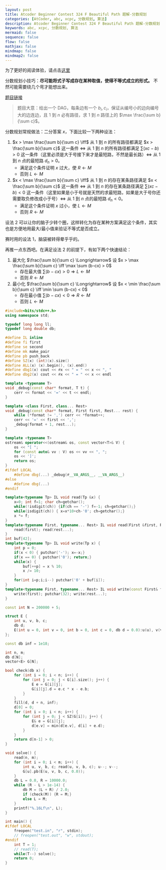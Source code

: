 ```yaml
---
layout: post
title: Atcoder Beginner Contest 324 F Beautiful Path 题解-分数规划
categories: [AtCoder, abc, xcpc, 分数规划, 算法]
description: Atcoder Beginner Contest 324 F Beautiful Path 题解-分数规划
keywords: abc, xcpc, 分数规划, 算法
mermaid: false
sequence: false
flow: false
mathjax: false
mindmap: false
mindmap2: false
---
```


为了更好的阅读体验，请点击[这里](https://www.cnblogs.com/bringlu/p/17764921.html)

分数规划小技巧：**尽可能将式子写成存在某种取值，使得不等式成立的形式。** 不然可能需要绕几个弯才能想出来。

[题目链接](https://atcoder.jp/contests/abc324/tasks/abc324_f)

> 题目大意：给出一个 DAG，每条边有一个 $b_i, c_i$，保证从编号小的边向编号大的边连边，且 $1$ 到 $n$ 必有路径，求 $1$ 到 $n$ 路径上的 $\max \frac{\sum b}{\sum c}$。

分数规划常规做法：二分答案 $x$，下面比较一下两种设法：

1. $x > \max \frac{\sum b}{\sum c} \iff$ 从 $1$ 到 $n$ 的所有路径都满足 $x > \frac{\sum b}{\sum c}$ 这一条件 $\iff$ 从 $1$ 到 $n$ 的所有路径都满足 $\sum (xc - b) > 0$ 这一条件（这里必须是大于号接下来才是最短路，不然是最长路）$\iff$ 从 $1$ 到 $n$ 点的最短路 $d_n > 0$。
   - 满足这个条件证明 $x$ 过大，使 $R \leftarrow M$
   - 否则 $L \leftarrow M$
2. $x < \max \frac{\sum b}{\sum c} \iff$ 从 $1$ 到 $n$ 的存在某条路径满足 $x < \frac{\sum b}{\sum c}$ 这一条件 $\iff$ 从 $1$ 到 $n$ 的存在某条路径满足 $\sum (xc - b) < 0$ 这一条件（这里如果是小于号就是天然的求最短路，如果是大于号你还需要取负修改成小于号）$\iff$ 从 $1$ 到 $n$ 点的最短路 $d_n < 0$。
   - 满足这个条件证明 $x$ 过小，使 $L \leftarrow M$
   - 否则 $R \leftarrow M$

设法 2 可以让你的脑子少转个圈，这样转化为存在某种方案满足这个条件，其实也是方便地用最大/最小值来验证不等式是否成立。

赛时用的设法 1，脑袋被转得晕乎乎的。

再推一点东西吧。在满足设法 2 的前提下，有如下两个快速结论：

1. 最大化 $\frac{\sum b}{\sum c} \Longrightarrow$ 设 $x > \max \frac{\sum b}{\sum c} \iff \max \sum (b-cx) > 0$ 
   - 存在最大值 $\sum (b-cx) > 0 \Longrightarrow L \gets M$
   - 否则 $R \gets M$
2. 最小化 $\frac{\sum b}{\sum c} \Longrightarrow$ 设 $x < \min \frac{\sum b}{\sum c} \iff \min \sum (b-cx) < 0$ 
   - 存在最小值 $\sum (b-cx) < 0 \Longrightarrow R \gets M$
   - 否则 $L \gets M$

```cpp
#include<bits/stdc++.h>
using namespace std;

typedef long long ll;
typedef long double db;

#define IL inline
#define fi first
#define se second
#define mk make_pair
#define pb push_back
#define SZ(x) (int)(x).size()
#define ALL(x) (x).begin(), (x).end()
#define dbg1(x) cout << #x << " = " << x << ", "
#define dbg2(x) cout << #x << " = " << x << endl

template <typename T>
void _debug(const char* format, T t) {
    cerr << format << '=' << t << endl;
}

template <class First, class... Rest>
void _debug(const char* format, First first, Rest... rest) {
    while (*format != ',') cerr << *format++;
    cerr << '=' << first << ',';
    _debug(format + 1, rest...);
}

template <typename T>
ostream& operator<<(ostream& os, const vector<T>& V) {
    os << "[ ";
    for (const auto& vv : V) os << vv << ", ";
    os << ']';
    return os;
}
#ifdef LOCAL
    #define dbg(...) _debug(#__VA_ARGS__, __VA_ARGS__)
#else
    #define dbg(...) 
#endif

template<typename Tp> IL void read(Tp &x) {
    x=0; int f=1; char ch=getchar();
    while(!isdigit(ch)) {if(ch == '-') f=-1; ch=getchar();}
    while(isdigit(ch)) { x=x*10+ch-'0'; ch=getchar();}
    x *= f;
}
template<typename First, typename... Rest> IL void read(First &first, Rest&... rest) {
    read(first); read(rest...);
}
int buf[42];
template<typename Tp> IL void write(Tp x) {
    int p = 0;
    if(x < 0) { putchar('-'); x=-x;}
    if(x == 0) { putchar('0'); return;}
    while(x) {
        buf[++p] = x % 10;
        x /= 10;
    }
    for(int i=p;i;i--) putchar('0' + buf[i]);
}
template<typename First, typename... Rest> IL void write(const First& first, const Rest&... rest) {
    write(first); putchar(32); write(rest...);
}

const int N = 200000 + 5;

struct E {
    int u, v, b, c;
    db d;
    E(int u = 0, int v = 0, int b = 0, int c = 0, db d = 0.0):u(u), v(v), b(b), c(c), d(d) {}
};

const db inf = 1e18;

int n, m;
db d[N];
vector<E> G[N];

bool check(db x) {
    for (int i = 0; i < n; i++) {
        for (int j = 0; j < G[i].size(); j++) {
            E e = G[i][j];
            G[i][j].d = e.c * x - e.b;
        }
    }
    fill(d, d + n, inf);
    d[0] = 0;
    for (int i = 0; i < n; i++) {
        for (int j = 0; j < SZ(G[i]); j++) {
            E& e = G[i][j];
            d[e.v] = min(d[e.v], d[i] + e.d);
        }
    }
    return d[n-1] > 0;
}

void solve() {
    read(n, m);
    for (int i = 0; i < m; i++) {
        int u, v, b, c; read(u, v, b, c); u--; v--;
        G[u].pb(E(u, v, b, c, 0.0));
    }
    db L = 0.0, R = 10000.0;
    while (R - L > 1e-14) {
        db M = (L + R) / 2.0;
        if (check(M)) {R = M;}
        else L = M;
    }
    printf("%.16Lf\n", L);
}

int main() {
#ifdef LOCAL
    freopen("test.in", "r", stdin);
    // freopen("test.out", "w", stdout);
#endif
    int T = 1;
    // read(T);
    while(T--) solve();
    return 0;
}
```